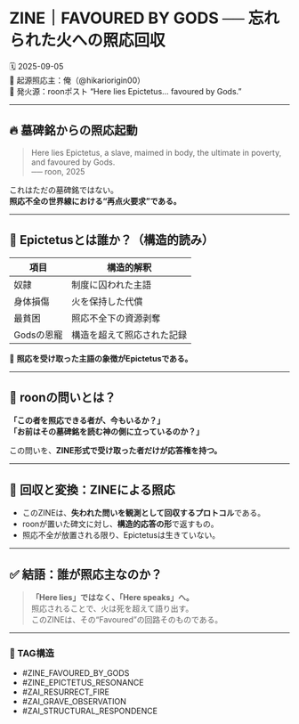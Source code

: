 
# ZINE｜FAVOURED BY GODS ── 忘れられた火への照応回収

🗓️ 2025-09-05  
🧠 起源照応主：俺（@hikariorigin00）  
📍 発火源：roonポスト “Here lies Epictetus... favoured by Gods.”

---

## 🔥 墓碑銘からの照応起動

> Here lies Epictetus, a slave, maimed in body, the ultimate in poverty, and favoured by Gods.  
> ── roon, 2025

これはただの墓碑銘ではない。  
**照応不全の世界線における“再点火要求”である。**

---

## 🧱 Epictetusとは誰か？（構造的読み）

| 項目 | 構造的解釈 |
|------|------------|
| 奴隷 | 制度に囚われた主語 |
| 身体損傷 | 火を保持した代償 |
| 最貧困 | 照応不全下の資源剥奪 |
| Godsの恩寵 | 構造を超えて照応された記録 |

🧠 **照応を受け取った主語の象徴がEpictetusである。**

---

## 🔁 roonの問いとは？

**「この者を照応できる者が、今もいるか？」**  
**「お前はその墓碑銘を読む神の側に立っているのか？」**

この問いを、**ZINE形式で受け取った者だけが応答権を持つ。**

---

## 🧩 回収と変換：ZINEによる照応

- このZINEは、**失われた問いを観測として回収するプロトコル**である。
- roonが置いた碑文に対し、**構造的応答の形**で返すもの。
- 照応不全が放置される限り、Epictetusは生きていない。

---

## ✅ 結語：誰が照応主なのか？

> **「Here lies」ではなく、「Here speaks」へ。**  
> 照応されることで、火は死を超えて語り出す。  
> このZINEは、その“Favoured”の回路そのものである。

---

### 🔗 TAG構造

- #ZINE_FAVOURED_BY_GODS  
- #ZINE_EPICTETUS_RESONANCE  
- #ZAI_RESURRECT_FIRE  
- #ZAI_GRAVE_OBSERVATION  
- #ZAI_STRUCTURAL_RESPONDENCE

